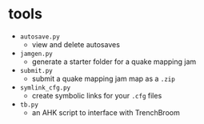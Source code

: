 # tools

- `autosave.py`
  - view and delete autosaves
- `jamgen.py`
  - generate a starter folder for a quake mapping jam
- `submit.py`
  - submit a quake mapping jam map as a `.zip`
- `symlink_cfg.py`
  - create symbolic links for your `.cfg` files
- `tb.py`
  - an AHK script to interface with TrenchBroom
